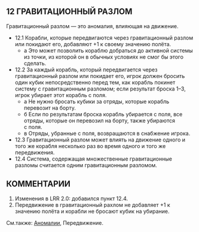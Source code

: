 12 ГРАВИТАЦИОННЫЙ РАЗЛОМ
---

Гравитационный разлом — это аномалия, влияющая на движение.
* 12.1 Корабли, которые передвигаются через гравитационный разлом или покидают его, добавляют +1 к своему значению полёта.
  * а Это может позволить кораблю добраться до активной системы из точки, из которой он в обычных условиях не смог бы этого сделать.
* 12.2 За каждый корабль, который передвигается через гравитационный разлом или покидает его, игрок должен бросить один кубик непосредственно перед тем, как корабль 
покинет систему с гравитационным разломом; если результат броска 1–3, игрок убирает этот корабль с поля.
  * а Не нужно бросать кубики за отряды, которые корабль перевозит на борту.
  * б Если по результатам броска корабль убирается с поля, все отряды, которые он перевозил на борту, также убираются с поля.
  * в Отряды, убранные с поля, возвращаются в снабжение игрока.
* 12.3 Гравитационный разлом может влиять на движение одного и того же корабля несколько раз во время одного и того же передвижения.
* 12.4 Система, содержащая множественные гравитационные разломы считается одним гравитационным разломом.
  
КОММЕНТАРИИ
---
1) Изменения в LRR 2.0: добавился пункт 12.4.
2) Передвижение в гравитационный рахлом не добавляет +1 к значению полёта и корабли не бросают кубик на убирание.

См.также: [Аномалии](anomalies.md), Передвижение.
